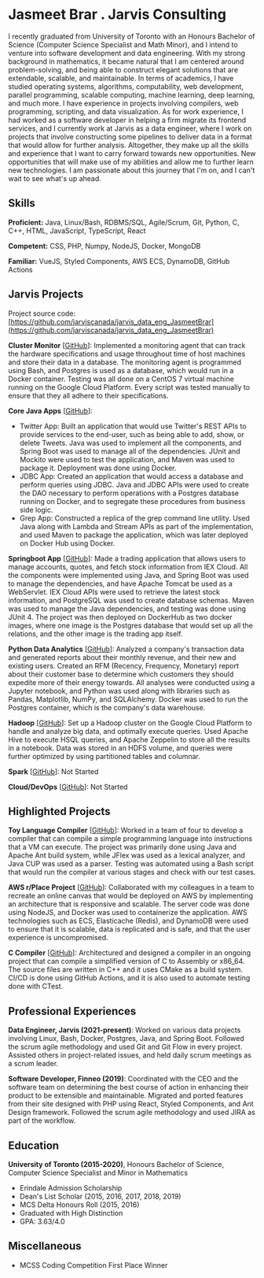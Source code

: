 # Jasmeet Brar . Jarvis Consulting

I recently graduated from University of Toronto with an Honours Bachelor of Science (Computer Science Specialist and Math Minor), and I intend to venture into software development and data engineering. With my strong background in mathematics, it became natural that I am centered around problem-solving, and being able to construct elegant solutions that are extendable, scalable, and maintainable. In terms of academics, I have studied operating systems, algorithms, computability, web development, parallel programming, scalable computing, machine learning, deep learning, and much more. I have experience in projects involving compilers, web programming, scripting, and data visualization. As for work experience, I had worked as a software developer in helping a firm migrate its frontend services, and I currently work at Jarvis as a data engineer, where I work on projects that involve constructing some pipelines to deliver data in a format that would allow for further analysis. Altogether, they make up all the skills and experience that I want to carry forward towards new opportunities. New opportunities that will make use of my abilities and allow me to further learn new technologies. I am passionate about this journey that I'm on, and I can't wait to see what's up ahead.

## Skills

**Proficient:** Java, Linux/Bash, RDBMS/SQL, Agile/Scrum, Git, Python, C, C++, HTML, JavaScript, TypeScript, React

**Competent:** CSS, PHP, Numpy, NodeJS, Docker, MongoDB

**Familiar:** VueJS, Styled Components, AWS ECS, DynamoDB, GitHub Actions

## Jarvis Projects

Project source code: [https://github.com/jarviscanada/jarvis_data_eng_JasmeetBrar](https://github.com/jarviscanada/jarvis_data_eng_JasmeetBrar)


**Cluster Monitor** [[GitHub](https://github.com/jarviscanada/jarvis_data_eng_JasmeetBrar/tree/master/linux_sql)]: Implemented a monitoring agent that can track the hardware specifications and usage throughout time of host machines and store their data in a database. The monitoring agent is programmed using Bash, and Postgres is used as a database, which would run in a Docker container. Testing was all done on a CentOS 7 virtual machine running on the Google Cloud Platform. Every script was tested manually to ensure that they all adhere to their specifications.

**Core Java Apps** [[GitHub](https://github.com/jarviscanada/jarvis_data_eng_JasmeetBrar/tree/master/core_java)]:
      
  - Twitter App: Built an application that would use Twitter's REST APIs to provide services to the end-user, such as being able to add, show, or delete Tweets. Java was used to implement all the components, and Spring Boot was used to manage all of the dependencies. JUnit and Mockito were used to test the application, and Maven was used to package it. Deployment was done using Docker.
  - JDBC App: Created an application that would access a database and perform queries using JDBC. Java and JDBC APIs were used to create the DAO necessary to perform operations with a Postgres database running on Docker, and to segregate these procedures from business side logic.
  - Grep App: Constructed a replica of the grep command line utility. Used Java along with Lambda and Stream APIs as part of the implementation, and used Maven to package the application, which was later deployed on Docker Hub using Docker.

**Springboot App** [[GitHub](https://github.com/jarviscanada/jarvis_data_eng_JasmeetBrar/tree/master/springboot)]: Made a trading application that allows users to manage accounts, quotes, and fetch stock information from IEX Cloud. All the components were implemented using Java, and Spring Boot was used to manage the dependencies, and have Apache Tomcat be used as a WebServlet. IEX Cloud APIs were used to retrieve the latest stock information, and PostgreSQL was used to create database schemas. Maven was used to manage the Java dependencies, and testing was done using JUnit 4. The project was then deployed on DockerHub as two docker images, where one image is the Postgres database that would set up all the relations, and the other image is the trading app itself.

**Python Data Analytics** [[GitHub](https://github.com/jarviscanada/jarvis_data_eng_JasmeetBrar/tree/master/python_data_analytics)]: Analyzed a company's transaction data and generated reports about their monthly revenue, and their new and existing users. Created an RFM (Recency, Frequency, Monetary) report about their customer base to determine which customers they should expedite more of their energy towards. All analyses were conducted using a Jupyter notebook, and Python was used along with libraries such as Pandas, Matplotlib, NumPy, and SQLAlchemy. Docker was used to run the Postgres container, which is the company's data warehouse.

**Hadoop** [[GitHub](https://github.com/jarviscanada/jarvis_data_eng_JasmeetBrar/tree/master/hadoop)]: Set up a Hadoop cluster on the Google Cloud Platform to handle and analyze big data, and optimally execute queries. Used Apache Hive to execute HSQL queries, and Apache Zeppelin to store all the results in a notebook. Data was stored in an HDFS volume, and queries were further optimized by using partitioned tables and columnar.

**Spark** [[GitHub](https://github.com/jarviscanada/jarvis_data_eng_JasmeetBrar/tree/master/spark)]: Not Started

**Cloud/DevOps** [[GitHub](https://github.com/jarviscanada/jarvis_data_eng_JasmeetBrar/tree/master/cloud_devops)]: Not Started


## Highlighted Projects
**Toy Language Compiler** [[GitHub](https://github.com/Playjasb2/Toy-Language-Compiler)]: Worked in a team of four to develop a compiler that can compile a simple programming language into instructions that a VM can execute. The project was primarily done using Java and Apache Ant build system, while JFlex was used as a lexical analyzer, and Java CUP was used as a parser. Testing was automated using a Bash script that would run the compiler at various stages and check with our test cases.

**AWS r/Place Project** [[GitHub](https://github.com/Playjasb2/Place)]: Collaborated with my colleagues in a team to recreate an online canvas that would be deployed on AWS by implementing an architecture that is responsive and scalable. The server code was done using NodeJS, and Docker was used to containerize the application. AWS technologies such as ECS, Elasticache (Redis), and DynamoDB were used to ensure that it is scalable, data is replicated and is safe, and that the user experience is uncompromised.

**C Compiler** [[GitHub](https://github.com/Playjasb2/Simple-C-Compiler)]: Architectured and designed a compiler in an ongoing project that can compile a simplified version of C to Assembly or x86_64. The source files are written in C++ and it uses CMake as a build system. CI/CD is done using GitHub Actions, and it is also used to automate testing done with CTest.


## Professional Experiences

**Data Engineer, Jarvis (2021-present)**: Worked on various data projects involving Linux, Bash, Docker, Postgres, Java, and Spring Boot. Followed the scrum agile methodology and used Git and Git Flow in every project. Assisted others in project-related issues, and held daily scrum meetings as a scrum leader.

**Software Developer, Finneo (2019)**: Coordinated with the CEO and the software team on determining the best course of action in enhancing their product to be extensible and maintainable. Migrated and ported features from their site designed with PHP using React, Styled Components, and Ant Design framework. Followed the scrum agile methodology and used JIRA as part of the workflow.


## Education
**University of Toronto (2015-2020)**, Honours Bachelor of Science, Computer Science Specialist and Minor in Mathematics
- Erindale Admission Scholarship
- Dean's List Scholar (2015, 2016, 2017, 2018, 2019)
- MCS Delta Honours Roll (2015, 2016)
- Graduated with High Distinction
- GPA: 3.63/4.0


## Miscellaneous
- MCSS Coding Competition First Place Winner
